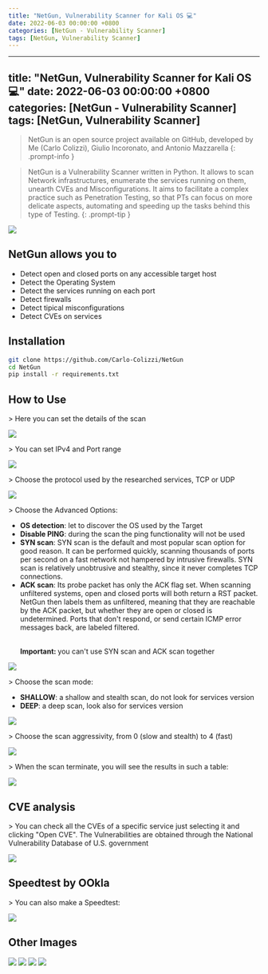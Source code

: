 ```yaml
---
title: "NetGun, Vulnerability Scanner for Kali OS ​💻​"
date: 2022-06-03 00:00:00 +0800
categories: [NetGun - Vulnerability Scanner]
tags: [NetGun, Vulnerability Scanner]
---
```


---
title: "NetGun, Vulnerability Scanner for Kali OS ​💻​"
date: 2022-06-03 00:00:00 +0800
categories: [NetGun - Vulnerability Scanner]
tags: [NetGun, Vulnerability Scanner]
---

<style>
    .centered-image {
        display: block;
        margin: auto;
    }
</style>

> NetGun is an open source project available on GitHub, developed by Me (Carlo Colizzi), Giulio Incoronato, and Antonio Mazzarella
{: .prompt-info } 

> NetGun is a Vulnerability Scanner written in Python. It allows to scan Network infrastructures, enumerate the services running on them, unearth CVEs and Misconfigurations. It aims to facilitate a complex practice such as Penetration Testing, so that PTs can focus on more delicate aspects, automating and speeding up the tasks behind this type of Testing.
{: .prompt-tip } 

<img src="https://cdn.discordapp.com/attachments/1051051902529437787/1077697212634636308/NetgunLogo13_Telefono.png">

## NetGun allows you to
<ul>
  <li> Detect open and closed ports on any accessible target host </li>
  <li> Detect the Operating System</li>
  <li> Detect the services running  on each port</li>
  <li> Detect firewalls</li>
  <li> Detect tipical misconfigurations</li>
  <li> Detect CVEs on services</li>
</ul>

## Installation
```bash
git clone https://github.com/Carlo-Colizzi/NetGun
cd NetGun
pip install -r requirements.txt
```

## How to Use
  <p>> Here you can set the details of the scan</p>
<div style="display: block; margin: auto;">
  <img src="https://cdn.discordapp.com/attachments/1051051902529437787/1077700432786358272/Immagine_2023-02-16_135725.png">
</div>
<p>> You can set IPv4 and Port range</p>
<div class="centered-image">
  <img src="https://cdn.discordapp.com/attachments/1051051902529437787/1077701097428369478/Immagine_2023-02-16_135935.png">
</div>
<p>> Choose the protocol used by the researched services, TCP or UDP</p>
<div class="centered-image">
  <img src="https://cdn.discordapp.com/attachments/1051051902529437787/1077701557904228352/Immagine_2023-02-16_135946.png">
</div>
  <p>> Choose the Advanced Options:</p>
  <ul>
    <li><strong>OS detection</strong>: let to discover the OS used by the Target</li>
    <li><strong>Disable PING</strong>: during the scan the ping functionality will not be used</li>
    <li><strong>SYN scan</strong>: SYN scan is the default and most popular scan option for good reason. It can be performed quickly, scanning thousands of ports per second on a fast network not hampered by intrusive firewalls. SYN scan is relatively unobtrusive and stealthy, since it never completes TCP connections.</li>
    <li><strong>ACK scan</strong>:  Its probe packet has only the ACK flag set. When scanning unfiltered systems, open and closed ports will both return a RST packet. NetGun then labels them as unfiltered, meaning that they are reachable by the ACK packet, but whether they are open or closed is undetermined. Ports that don't respond, or send certain ICMP error messages back, are labeled filtered.</li>
    <br>
    <p><strong>Important: </strong>   you can't use SYN scan and ACK scan together</p>
  </ul>

<div class="centered-image">
  <img src="https://cdn.discordapp.com/attachments/1051051902529437787/1077702303034908712/Immagine_2023-02-16_140002.png">
</div>
  <p>> Choose the scan mode:</p>
  <ul>
    <li><strong>SHALLOW</strong>: a shallow and stealth scan, do not look for services version</li>
    <li><strong>DEEP</strong>: a deep scan, look also for services version</li>
  </ul>
<div class="centered-image">
  <img src="https://cdn.discordapp.com/attachments/1051051902529437787/1077703822513811618/Immagine_2023-02-16_140012.png">
</div>
<p>> Choose the scan aggressivity, from 0 (slow and stealth) to 4 (fast)</p>
<div class="centered-image">
  <img src="https://cdn.discordapp.com/attachments/1051051902529437787/1077704441064591400/Immagine_2023-02-16_140023.png">
</div>
<p>> When the scan terminate, you will see the results in such a table:</p>
<div class="centered-image">
  <img src="https://cdn.discordapp.com/attachments/1051051902529437787/1077704860113309777/ImmagineNetgun_6.png">
</div>

## CVE analysis
<p>> You can check all the CVEs of a specific service just selecting it and clicking "Open CVE". The Vulnerabilities are obtained through the National Vulnerability Database of U.S. government</p>
<div class="centered-image">
  <img src="https://cdn.discordapp.com/attachments/1051051902529437787/1077706089442844762/ImmagineNetgun_7.png">
</div>

## Speedtest by OOkla
<p>> You can also make a Speedtest:</p>
<div class="centered-image">
  <img src="https://cdn.discordapp.com/attachments/1051051902529437787/1077707035849785455/image.png">
</div>

## Other Images
<div class="centered-image">
  <img src="https://cdn.discordapp.com/attachments/1051051902529437787/1077630204933058671/ImmagineNetgun_1.png">
  <img src="https://cdn.discordapp.com/attachments/1051051902529437787/1077630204555579555/ImmagineNetgun_2.png">
  <img src="https://cdn.discordapp.com/attachments/1051051902529437787/1077630204199055370/ImmagineNetgun_4.png">
  <img src="https://cdn.discordapp.com/attachments/1051051902529437787/1077630203997720646/ImmagineNetgun_5.png">
</div>
